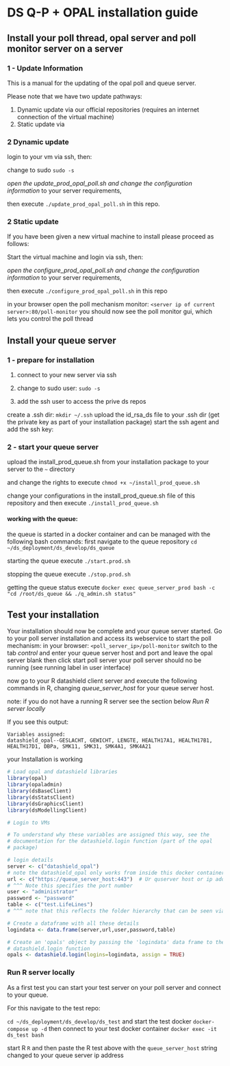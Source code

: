 # DS Q-P + OPAL installation guide


## Install your poll thread, opal server and poll monitor server on a server

### 1 - Update Information

This is a manual for the updating of the opal poll and queue server.

Please note that we have two update pathways:

1. Dynamic update via our official repositories (requires an internet connection of the virtual machine)
2. Static update via 

### 2 Dynamic update

login to your vm via ssh, then:

change to sudo `sudo -s`

*open the update_prod_opal_poll.sh and change the configuration information* to your server requirements,

then execute `./update_prod_opal_poll.sh` in this repo.


### 2 Static update

If you have been given a new virtual machine to install please proceed as follows:

Start the virtual machine and login via ssh, then:

*open the configure_prod_opal_poll.sh and change the configuration information* to your server requirements,

then execute `./configure_prod_opal_poll.sh` in this repo

in your browser open the poll mechanism monitor:
`<server ip of current server>:80/poll-monitor`
you should now see the poll monitor gui, which lets you control the poll thread

## Install your queue server

### 1 - prepare for installation

1. connect to your new server via ssh
2. change to sudo user: `sudo -s`

3. add the ssh user to access the prive ds repos

create a .ssh dir: `mkdir ~/.ssh`
upload the id_rsa_ds file to your .ssh dir  (get the private key as part of your installation package)
start the ssh agent and add the ssh key:

### 2 - start your queue server

upload the install_prod_queue.sh from your installation package to your server to the `~` directory

and change the rights to execute `chmod +x ~/install_prod_queue.sh`

change your configurations in the install_prod_queue.sh file of this repository and then execute `./install_prod_queue.sh`


#### working with the queue:

the queue is started in a docker container and can be managed with the following bash commands:
first navigate to the queue repository `cd ~/ds_deployment/ds_develop/ds_queue`

starting the queue
execute `./start.prod.sh`

stopping the queue
execute `./stop.prod.sh`

getting the queue status
execute `docker exec queue_server_prod bash -c "cd /root/ds_queue && ./q_admin.sh status"`

## Test your installation

Your installation should now be complete and your queue server started. 
Go to your poll server installation and access its webservice to start the poll mechanism:
in your browser: `<poll_server_ip>/poll-monitor`
switch to the tab *control* and enter your queue server host and port and leave the opal server blank
then click start poll server 
your poll server should no be running (see running label in user interface)

now go to your R datashield client server and execute the following commands in R, changing 
*queue_server_host* for your queue server host.

note: if you do not have a running R server see the section below *Run R server locally*




If you see this output:

```
Variables assigned:
datashield_opal--GESLACHT, GEWICHT, LENGTE, HEALTH17A1, HEALTH17B1, HEALTH17D1, DBPa, SMK11, SMK31, SMK4A1, SMK4A21
````

your Installation is working



```R
# Load opal and datashield libraries
library(opal)
library(opaladmin)
library(dsBaseClient)
library(dsStatsClient)
library(dsGraphicsClient)
library(dsModellingClient)

# Login to VMs

# To understand why these variables are assigned this way, see the
# documentation for the datashield.login function (part of the opal
# package)

# login details
server <- c("datashield_opal")
# note the datashield_opal only works from inside this docker container
url <- c("https://queue_server_host:443")  # Ur quserver host or ip address here
# ^^^ Note this specifies the port number
user <- "administrator"
password <- "password"
table <- c("test.LifeLines")
# ^^^ note that this reflects the folder hierarchy that can be seen via the OPAL web interface

# Create a dataframe with all these details
logindata <- data.frame(server,url,user,password,table)

# Create an 'opals' object by passing the 'logindata' data frame to the
# datashield.login function
opals <- datashield.login(logins=logindata, assign = TRUE)
```


### Run R server locally

As a first test you can start your test server on your poll server and connect to your queue.

For this navigate to the test repo:

`cd ~/ds_deployment/ds_develop/ds_test` and start the test docker `docker-compose up -d`
then connect to your test docker container `docker exec -it ds_test bash`

start R `R` and then paste the R test above with the `queue_server_host` string changed to your queue server ip address
